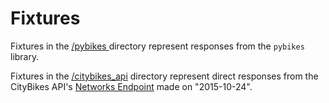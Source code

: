 # Fixtures

Fixtures in the [/pybikes ](/fixtures/pybikes) directory represent responses from the `pybikes` library.

Fixtures in the [/citybikes_api](/fixtures/citybikes_api) directory represent direct responses from the CityBikes API's [Networks Endpoint](http://api.citybik.es/networks.json) made on "2015-10-24".
